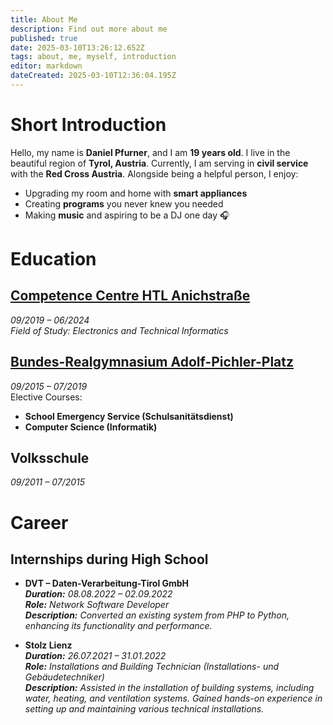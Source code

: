 ```yaml
---
title: About Me
description: Find out more about me
published: true
date: 2025-03-10T13:26:12.652Z
tags: about, me, myself, introduction
editor: markdown
dateCreated: 2025-03-10T12:36:04.195Z
---
```



# Short Introduction

Hello, my name is **Daniel Pfurner**, and I am **19 years old**. I live in the beautiful region of **Tyrol, Austria**. Currently, I am serving in **civil service** with the **Red Cross Austria**. Alongside being a helpful person, I enjoy:

- Upgrading my room and home with **smart appliances**  
- Creating **programs** you never knew you needed  
- Making **music** and aspiring to be a DJ one day 🎧

# Education

## **[Competence Centre HTL Anichstraße](https://htlinn.ac.at/ausbildung/elektronik-technische-informatik/hoehere-abteilung)**
*09/2019 – 06/2024*  
*Field of Study: Electronics and Technical Informatics*

## **[Bundes-Realgymnasium Adolf-Pichler-Platz](https://brg-app.tsn.at/)**
*09/2015 – 07/2019*  
Elective Courses:  
- **School Emergency Service (Schulsanitätsdienst)**  
- **Computer Science (Informatik)**

## **Volksschule**
*09/2011 – 07/2015*

# Career

## **Internships during High School**

- **DVT – Daten-Verarbeitung-Tirol GmbH**  
  ***Duration:** 08.08.2022 – 02.09.2022*  
  ***Role:** Network Software Developer*  
  ***Description:** Converted an existing system from PHP to Python, enhancing its functionality and performance.*

- **Stolz Lienz**  
  ***Duration:** 26.07.2021 – 31.01.2022*  
  ***Role:** Installations and Building Technician (Installations- und Gebäudetechniker)*  
  ***Description:** Assisted in the installation of building systems, including water, heating, and ventilation systems. Gained hands-on experience in setting up and maintaining various technical installations.*



